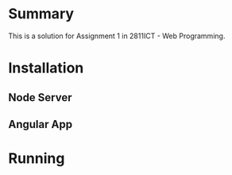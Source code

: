 # Summary
This is a solution for Assignment 1 in 2811ICT - Web Programming.


# Installation
## Node Server

## Angular App


# Running
